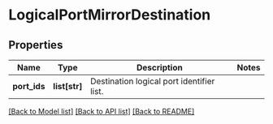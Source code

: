 # LogicalPortMirrorDestination

## Properties
Name | Type | Description | Notes
------------ | ------------- | ------------- | -------------
**port_ids** | **list[str]** | Destination logical port identifier list. | 

[[Back to Model list]](../README.md#documentation-for-models) [[Back to API list]](../README.md#documentation-for-api-endpoints) [[Back to README]](../README.md)

